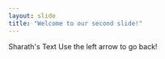 ```yaml
---
layout: slide
title: "Welcome to our second slide!"
---
```

Sharath's Text
Use the left arrow to go back!
